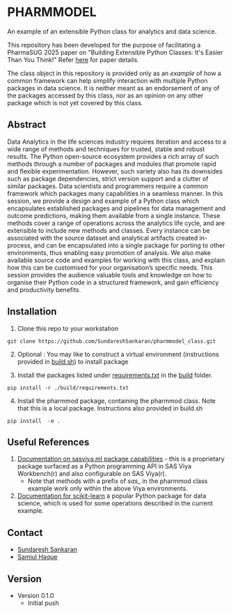 # PHARMMODEL

An example of an extensible Python class for analytics and data science.

This repository has been developed for the purpose of facilitating a PharmaSUG 2025 paper on "Building Extensible Python Classes: It's Easier Than You Think!" Refer [here](https://pharmasug.org/conferences/pharmasug-2025-us/paper-presentations/#OS-364) for paper details.

The class object in this repository is provided only as an *example* of how a common framework can help simplify interaction with multiple Python packages in data science.  It is neither meant as an endorsement of any of the packages accessed by this class, nor as an opinion on any other package which is not yet covered by this class.

## Abstract

Data Analytics in the life sciences industry requires iteration and access to a wide range of methods and techniques for trusted, stable and robust results. The Python open-source ecosystem provides a rich array of such methods through a number of packages and modules that promote rapid and flexible experimentation. However, such variety also has its downsides such as package dependencies, strict version support and a clutter of similar packages. Data scientists and programmers require a common framework which packages many capabilities in a seamless manner. In this session, we provide a design and example of a Python class which encapsulates established packages and pipelines for data management and outcome predictions, making them available from a single instance. These methods cover a range of operations across the analytics life cycle, and are extensible to include new methods and classes. Every instance can be associated with the source dataset and analytical artifacts created in-process, and can be encapsulated into a single package for porting to other environments, thus enabling easy promotion of analysis. We also make available source code and examples for working with this class, and explain how this can be customised for your organisation’s specific needs. This session provides the audience valuable tools and knowledge on how to organise their Python code in a structured framework, and gain efficiency and productivity benefits.

## Installation

1. Clone this repo to your workstation

```
git clone https://github.com/SundareshSankaran/pharmmodel_class.git
```

2. Optional : You may like to construct a virtual environment (instructions provided in [build.sh](./build/build.sh)) to install  package

3. Install the packages listed under [requirements.txt](./build/requirements.txt) in the [build](./build/) folder.  

```
pip install -r ./build/requirements.txt
```

4. Install the pharmmod package, containing the pharmmod class. Note that this is a local package.  Instructions also provided in build.sh

```
pip install  -e .
```

## Useful References

1. [Documentation on sasviya.ml package capabilities](https://go.documentation.sas.com/doc/en/workbenchcdc/default/explore/titlepage.htm) - this is a proprietary package surfaced as a Python programming API in SAS Viya Workbench(r) and also configurable on SAS Viya(r). 
    - Note that methods with a prefix of *sas_* in the pharmmod class example work only within the above Viya environments.
2. [Documentation for scikit-learn](https://scikit-learn.org/stable/user_guide.html) a popular Python package for data science, which is used for some operations described in the current example. 

## Contact
- [Sundaresh Sankaran](mailto:sundaresh.sankaran@sas.com)
- [Samiul Haque](mailto:samiul.haque@sas.com)

## Version
- Version 0.1.0
  - Initial push
